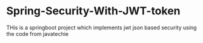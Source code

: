 # Spring-Security-With-JWT-token
THis is a springboot project which implements jwt json based security using the code from javatechie 
